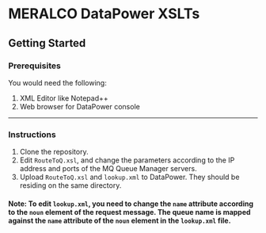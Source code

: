 # MERALCO DataPower XSLTs
## Getting Started
### Prerequisites
You would need the following:
1. XML Editor like Notepad++
2. Web browser for DataPower console

___

### Instructions
1. Clone the repository.
2. Edit `RouteToQ.xsl`, and change the parameters according to the IP address and ports of the MQ Queue Manager servers.
3. Upload `RouteToQ.xsl` and `lookup.xml` to DataPower. They should be residing on the same directory.

#### Note: To edit `lookup.xml`, you need to change the `name` attribute according to the `noun` element of the request message. The queue name is mapped against the `name` attribute of the `noun` element in the `lookup.xml` file.
